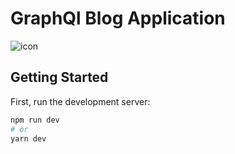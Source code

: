 # GraphQl Blog Application

<img src="https://res.cloudinary.com/chuksmbanaso/image/upload/v1667827731/media/Screenshot_57_zaklqn.png" title="icon" alt="icon">

## Getting Started

First, run the development server:

```bash
npm run dev
# or
yarn dev
```
